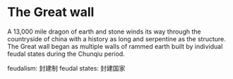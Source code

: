 
# The Great wall

A 13,000 mile dragon of earth and stone winds its way through the countryside of china with a history as long and serpentine as the structure.
The Great wall began as multiple walls of rammed earth built by individual feudal states during the Chunqiu period. 



feudalism: 封建制
feudal states: 封建国家
